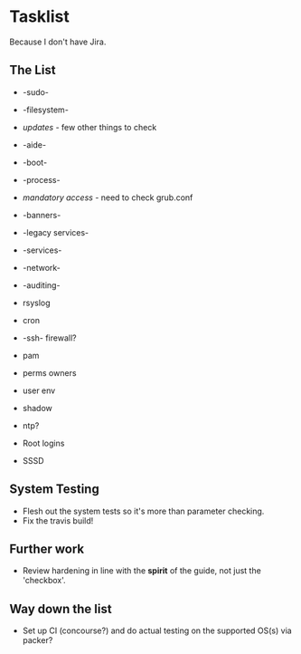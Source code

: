 # Tasklist #

Because I don't have Jira.

## The List ##

* -sudo-
* -filesystem-
* *updates* - few other things to check
* -aide-
* -boot-
* -process-
* *mandatory access* - need to check grub.conf
* -banners-
* -legacy services-
* -services-
* -network-
* -auditing-
* rsyslog
* cron
* -ssh- firewall?
* pam
* perms owners
* user env
* shadow
* ntp?

* Root logins
* SSSD

## System Testing ##

* Flesh out the system tests so it's more than parameter checking.
* Fix the travis build!

## Further work ##

* Review hardening in line with the **spirit** of the guide, not just the 'checkbox'.

## Way down the list ##

* Set up CI (concourse?) and do actual testing on the supported OS(s) via packer?

